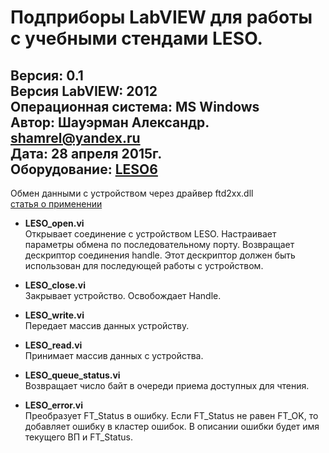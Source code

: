 Подприборы LabVIEW для работы с учебными стендами LESO.
==========================================================
**Версия**: 0.1  
**Версия LabVIEW**: 2012  
**Операционная система**: MS Windows  
**Автор**: Шауэрман Александр. shamrel@yandex.ru  
**Дата**: 28 апреля 2015г.  
**Оборудование**: [LESO6](http://www.labfor.ru/devices/leso6)  
--------------------------------------------------------
Обмен данными с устройством через драйвер ftd2xx.dll  
 [статья о применении](http://www.labfor.ru/articles/labview/leso6_part2)

- **LESO_open.vi**  
Открывает соединение с устройством LESO. Настраивает параметры обмена по последовательному
порту. Возвращает дескриптор соединения handle. Этот дескриптор должен быть использован 
для последующей работы с устройством.

- **LESO_close.vi**   
Закрывает устройство. Освобождает Handle.

- **LESO_write.vi**  
Передает массив данных устройству.

- **LESO_read.vi**  
Принимает массив данных с устройства.

- **LESO_queue_status.vi**  
Возвращает число байт в очереди приема доступных для чтения.

- **LESO_error.vi**  
Преобразует FT_Status в ошибку. Если FT_Status не равен FT_OK, то добавляет ошибку в 
кластер ошибок. В описании ошибки будет имя текущего ВП и FT_Status.